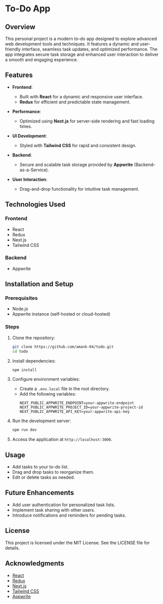 # To-Do App

## Overview
This personal project is a modern to-do app designed to explore advanced web development tools and techniques. It features a dynamic and user-friendly interface, seamless task updates, and optimized performance. The app integrates secure task storage and enhanced user interaction to deliver a smooth and engaging experience.

## Features
- **Frontend**:
  - Built with **React** for a dynamic and responsive user interface.
  - **Redux** for efficient and predictable state management.

- **Performance**:
  - Optimized using **Next.js** for server-side rendering and fast loading times.

- **UI Development**:
  - Styled with **Tailwind CSS** for rapid and consistent design.

- **Backend**:
  - Secure and scalable task storage provided by **Appwrite** (Backend-as-a-Service).

- **User Interaction**:
  - Drag-and-drop functionality for intuitive task management.

## Technologies Used
### Frontend
- React
- Redux
- Next.js
- Tailwind CSS

### Backend
- Appwrite

## Installation and Setup
### Prerequisites
- Node.js
- Appwrite instance (self-hosted or cloud-hosted)

### Steps
1. Clone the repository:
   ```bash
   git clone https://github.com/amank-04/todo.git
   cd todo
   ```

2. Install dependencies:
   ```bash
   npm install
   ```

3. Configure environment variables:
   - Create a `.env.local` file in the root directory.
   - Add the following variables:
     ```env
     NEXT_PUBLIC_APPWRITE_ENDPOINT=your-appwrite-endpoint
     NEXT_PUBLIC_APPWRITE_PROJECT_ID=your-appwrite-project-id
     NEXT_PUBLIC_APPWRITE_API_KEY=your-appwrite-api-key
     ```

4. Run the development server:
   ```bash
   npm run dev
   ```

5. Access the application at `http://localhost:3000`.

## Usage
- Add tasks to your to-do list.
- Drag and drop tasks to reorganize them.
- Edit or delete tasks as needed.

## Future Enhancements
- Add user authentication for personalized task lists.
- Implement task sharing with other users.
- Introduce notifications and reminders for pending tasks.

## License
This project is licensed under the MIT License. See the LICENSE file for details.

## Acknowledgments
- [React](https://reactjs.org/)
- [Redux](https://redux.js.org/)
- [Next.js](https://nextjs.org/)
- [Tailwind CSS](https://tailwindcss.com/)
- [Appwrite](https://appwrite.io/)

